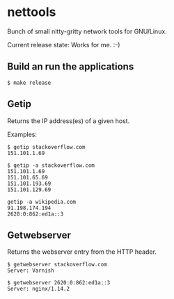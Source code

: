 # nettools

Bunch of small nitty-gritty network tools for GNU/Linux.

Current release state: Works for me. :-)


## Build an run the applications
```shell
$ make release
```

## Getip

Returns the IP address(es) of a given host.

Examples:
```shell
$ getip stackoverflow.com
151.101.1.69
```
```shell
$ getip -a stackoverflow.com
151.101.1.69
151.101.65.69
151.101.193.69
151.101.129.69
```
```shell
getip -a wikipedia.com
91.198.174.194
2620:0:862:ed1a::3
```

## Getwebserver

Returns the webserver entry from the HTTP header.

```shell
$ getwebserver stackoverflow.com
Server: Varnish
```

```shell
$ getwebserver 2620:0:862:ed1a::3
Server: nginx/1.14.2
```


